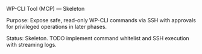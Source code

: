 WP-CLI Tool (MCP) — Skeleton

Purpose: Expose safe, read-only WP-CLI commands via SSH with approvals for privileged operations in later phases.

Status: Skeleton. TODO implement command whitelist and SSH execution with streaming logs.

